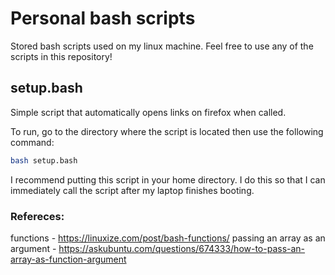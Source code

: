# Personal bash scripts

Stored bash scripts used on my linux machine. Feel free to use any of the scripts in this repository!

## setup.bash

Simple script that automatically opens links on firefox when called.

To run, go to the directory where the script is located then use the following command:
```bash
bash setup.bash
```
I recommend putting this script in your home directory. I do this so that I can immediately call the
script after my laptop finishes booting.

### Refereces:
functions - https://linuxize.com/post/bash-functions/
passing an array as an argument - https://askubuntu.com/questions/674333/how-to-pass-an-array-as-function-argument
